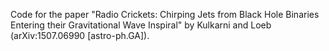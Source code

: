 Code for the paper "Radio Crickets: Chirping Jets from Black Hole Binaries Entering their Gravitational Wave Inspiral" by Kulkarni and Loeb (arXiv:1507.06990 [astro-ph.GA]). 
